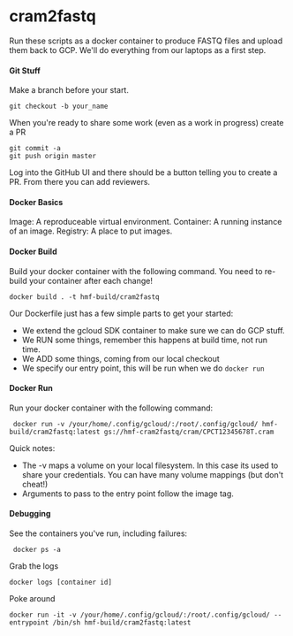 # cram2fastq
Run these scripts as a docker container to produce FASTQ files and upload them back to GCP. We'll do everything from our laptops as a 
first step.
  

#### Git Stuff

Make a branch before your start.

```shell script
git checkout -b your_name
```

When you're ready to share some work (even as a work in progress) create a PR

```shell script
git commit -a
git push origin master
```

Log into the GitHub UI and there should be a button telling you to create a PR. From there you can add reviewers.

#### Docker Basics

Image: A reproduceable virtual environment.
Container: A running instance of an image.
Registry: A place to put images.

#### Docker Build

Build your docker container with the following command. You need to re-build your container after each change!

```shell script
docker build . -t hmf-build/cram2fastq
```

Our Dockerfile just has a few simple parts to get your started:
- We extend the gcloud SDK container to make sure we can do GCP stuff.
- We RUN some things, remember this happens at build time, not run time.
- We ADD some things, coming from our local checkout
- We specify our entry point, this will be run when we do `docker run` 

#### Docker Run

Run your docker container with the following command:

```shell script
 docker run -v /your/home/.config/gcloud/:/root/.config/gcloud/ hmf-build/cram2fastq:latest gs://hmf-cram2fastq/cram/CPCT12345678T.cram
```

Quick notes:
- The -v maps a volume on your local filesystem. In this case its used to share your credentials. You can have many volume mappings (but don't cheat!)
- Arguments to pass to the entry point follow the image tag.

#### Debugging

See the containers you've run, including failures:

```shell script
 docker ps -a
```

Grab the logs

```shell script
docker logs [container id]
```

Poke around

```shell script
docker run -it -v /your/home/.config/gcloud/:/root/.config/gcloud/ --entrypoint /bin/sh hmf-build/cram2fastq:latest
```

